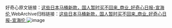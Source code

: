 好奇心原文链接：[这些日本马桶新款，国人暂时买不回来_商业_好奇心日报-宣海伦 ](https://www.qdaily.com/articles/10850.html)
WebArchive归档链接：[这些日本马桶新款，国人暂时买不回来_商业_好奇心日报-宣海伦 ](http://web.archive.org/web/20190623163252/https://www.qdaily.com/articles/10850.html)
![image](http://ww3.sinaimg.cn/large/007d5XDply1g3wcad5qjlj30u03a3kf2)